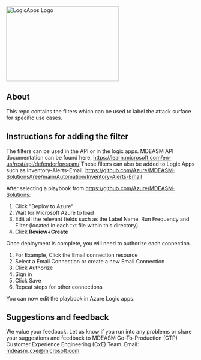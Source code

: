 <img src="logic_app_logo.png" alt="LogicApps Logo" width="300" height="200">

## About
This repo contains the filters which can be used to label the attack surface for specific use cases.

## Instructions for adding the filter
The filters can be used in the API or in the logic apps.
MDEASM API documentation can be found here, https://learn.microsoft.com/en-us/rest/api/defenderforeasm/
These filters can also be added to Logic Apps such as Inventory-Alerts-Email, https://github.com/Azure/MDEASM-Solutions/tree/main/Automation/Inventory-Alerts-Email


After selecting a playbook from https://github.com/Azure/MDEASM-Solutions:
1. Click "Deploy to Azure"
2. Wait for Microsoft Azure to load
3. Edit all the relevant fields such as the Label Name, Run Frequency and Filter (located in each txt file within this directory) 
4. Click **Review+Create**

Once deployment is complete, you will need to authorize each connection.
1. For Example, Click the Email connection resource
2. Select a Email Connection or create a new Email Connection
3. Click Authorize
4. Sign in
5. Click Save
6. Repeat steps for other connections

You can now edit the playbook in Azure Logic apps.

## Suggestions and feedback
We value your feedback. Let us know if you run into any problems or share your suggestions and feedback to MDEASM Go-To-Production (GTP) Customer Experience Engineering (CxE) Team. Email: mdeasm_cxe@microsoft.com

